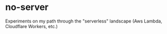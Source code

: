 # no-server
Experiments on my path through the "serverless" landscape (Aws Lambda, Cloudflare Workers, etc.)

